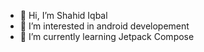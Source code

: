 - 👋 Hi, I’m Shahid Iqbal
- 👀 I’m interested in android developement
- 🌱 I’m currently learning Jetpack Compose

